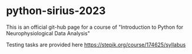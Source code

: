 # python-sirius-2023

This is an official git-hub page for a course of "Introduction to Python for Neurophysiological Data Analysis"

Testing tasks are provided here 
https://stepik.org/course/174625/syllabus


